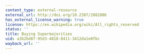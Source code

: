 ```yaml
---
content_type: external-resource
external_url: http://doi.org/10.2307/2082886
has_external_license_warning: true
license: https://en.wikipedia.org/wiki/All_rights_reserved
status: ''
title: Buying Supermajorities
uid: a3b2bd87-95d3-4818-8411-3412da1e0fbc
wayback_url: ''
---
```

